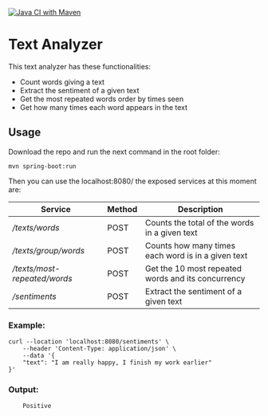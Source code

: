 [![Java CI with Maven](https://github.com/crisywini/text-analyzer/actions/workflows/maven.yml/badge.svg)](https://github.com/crisywini/text-analyzer/actions/workflows/maven.yml)


# Text Analyzer

This text analyzer has these functionalities: 

- Count words giving a text
- Extract the sentiment of a given text
- Get the most repeated words order by times seen
- Get how many times each word appears in the text

## Usage

Download the repo and run the next command in the root folder: 

    mvn spring-boot:run 


Then you can use the localhost:8080/ the exposed services at this moment are:

| Service | Method | Description |
|--|--|--|
| */texts/words* | POST | Counts the total of the words in a given text |
| */texts/group/words* | POST | Counts how many times each word is in a given text |
| */texts/most-repeated/words* | POST | Get the 10 most repeated words and its concurrency |
| */sentiments* | POST | Extract the sentiment of a given text |


### Example:

    curl --location 'localhost:8080/sentiments' \
        --header 'Content-Type: application/json' \
        --data '{
        "text": "I am really happy, I finish my work earlier"
    }'

### Output: 

    
        Positive
    

